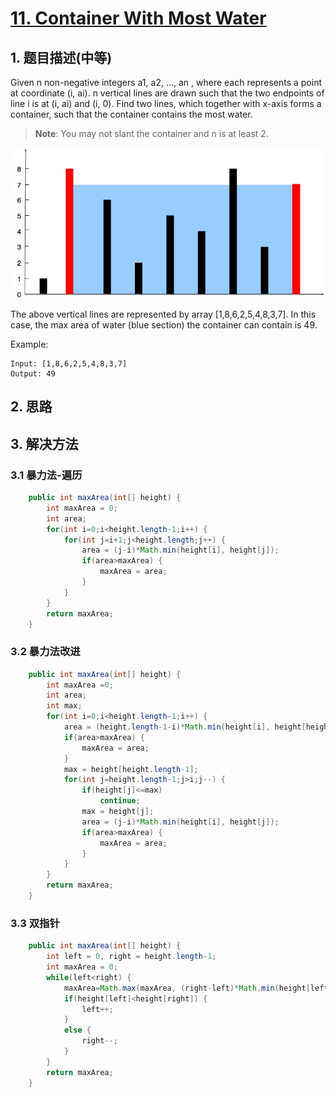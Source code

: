 # [11. Container With Most Water](https://leetcode-cn.com/problems/container-with-most-water/)

## 1. 题目描述\(中等\)

Given n non-negative integers a1, a2, ..., an , where each represents a point at coordinate \(i, ai\). n vertical lines are drawn such that the two endpoints of line i is at \(i, ai\) and \(i, 0\). Find two lines, which together with x-axis forms a container, such that the container contains the most water.

> **Note**: You may not slant the container and n is at least 2.

![](/assets/001-100/011-problem-1.png)

The above vertical lines are represented by array \[1,8,6,2,5,4,8,3,7\]. In this case, the max area of water \(blue section\) the container can contain is 49.

Example:

```
Input: [1,8,6,2,5,4,8,3,7]
Output: 49
```

## 2. 思路

## 3. 解决方法

### 3.1 暴力法-遍历



```java
    public int maxArea(int[] height) {
    	int maxArea = 0;
    	int area;
    	for(int i=0;i<height.length-1;i++) {
    		for(int j=i+1;j<height.length;j++) {
    			area = (j-i)*Math.min(height[i], height[j]);
    			if(area>maxArea) {
    				maxArea = area;
    			}
    		}
    	}
        return maxArea;
    }

```

### 3.2 暴力法改进



```java
    public int maxArea(int[] height) {
    	int maxArea =0;
    	int area;
    	int max;
    	for(int i=0;i<height.length-1;i++) {
    		area = (height.length-1-i)*Math.min(height[i], height[height.length-1]);
			if(area>maxArea) {
				maxArea = area;
			}
			max = height[height.length-1];
    		for(int j=height.length-1;j>i;j--) {
    			if(height[j]<=max)
    				continue;
    			max = height[j];
    			area = (j-i)*Math.min(height[i], height[j]);
    			if(area>maxArea) {
    				maxArea = area;
    			}
    		}
    	}
        return maxArea;
    }

```

### 3.3 双指针



```java
    public int maxArea(int[] height) {
    	int left = 0, right = height.length-1;
    	int maxArea = 0;
    	while(left<right) {
    		maxArea=Math.max(maxArea, (right-left)*Math.min(height[left], height[right]));
    		if(height[left]<height[right]) {
    			left++;
    		}
    		else {
				right--;
			}
    	}
    	return maxArea;
    }

```







